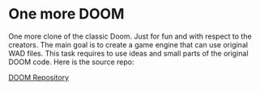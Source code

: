 # One more DOOM

One more clone of the classic Doom. Just for fun and with respect to the creators.
The main goal is to create a game engine that can use original WAD files. This task
requires to use ideas and small parts of the original DOOM code. Here is the source repo:

[DOOM Repository](https://github.com/id-Software/DOOM)

